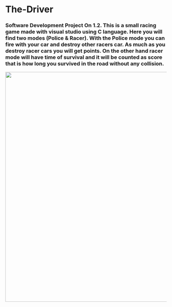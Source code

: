 # The-Driver
### Software Development Project On 1.2. This is a small racing game made with visual studio using C language. Here you will find two modes (Police & Racer). With the Police mode you can fire with your car and destroy other racers car. As much as you destroy racer cars you will get points. On the other hand racer mode will have time of survival and it will be counted as score that is how long you survived in the road without any collision.


<img src="https://user-images.githubusercontent.com/53004677/113333045-c9a41e00-9343-11eb-8f81-64eb944e4859.png" width="1280" height="720" />
